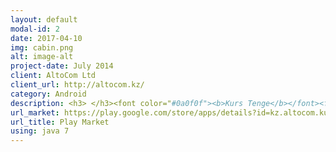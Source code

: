 ```yaml
---
layout: default
modal-id: 2
date: 2017-04-10
img: cabin.png
alt: image-alt
project-date: July 2014
client: AltoCom Ltd
client_url: http://altocom.kz/
category: Android
description: <h3> </h3><font color="#0a0f0f"><b>Kurs Tenge</b></font><font color="#334d4d"> is a simple application which shows up-to-the-minute exchange rates, historical charts and includes a rates calculator. This app was the first application which I shipped to the market. <br/> <h4>Technical description.</h4> This application was written in 1 day as part of the company's internal hackathon. It parses rss feed(in xml) provided by api , writes new rates to file and finally present them to user.<br/><br/> At the time when I was developing this app I had no idea that magical tools like reactive programming(rxJava) and retrofit with GSONs are exist(forgive me this please I was early-junior), but I remember that I tried to follow MVC pattern. So, an activity is my controller, rates are models and views are fragments.</p> To show smooth history rates diagram all calculations are done in AsynkTask(now I know that there are better ways for this). </font>
url_market: https://play.google.com/store/apps/details?id=kz.altocom.kurs_tenge
url_title: Play Market
using: java 7
---
```

